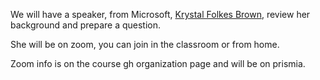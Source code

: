We will have a speaker, from Microsoft, [Krystal Folkes Brown](https://www.linkedin.com/in/krystalfolkes/), review her background and prepare a question. 

She will be on zoom, you can join in the classroom or from home. 

Zoom info is on the course gh organization page and will be on prismia. 